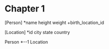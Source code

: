 # Chapter 1

<kroki type="erd">
  [Person]
  *name
  height
  weight
  +birth_location_id

  [Location]
  *id
  city
  state
  country

  Person *--1 Location
</kroki>
